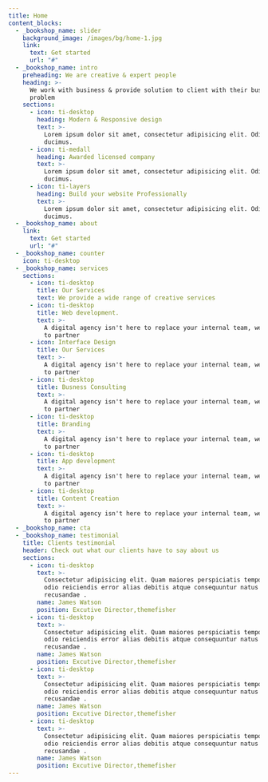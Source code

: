 ```yaml
---
title: Home
content_blocks:
  - _bookshop_name: slider
    background_image: /images/bg/home-1.jpg
    link:
      text: Get started
      url: "#"
  - _bookshop_name: intro
    preheading: We are creative & expert people
    heading: >-
      We work with business & provide solution to client with their business
      problem
    sections:
      - icon: ti-desktop
        heading: Modern & Responsive design
        text: >-
          Lorem ipsum dolor sit amet, consectetur adipisicing elit. Odit,
          ducimus.
      - icon: ti-medall
        heading: Awarded licensed company
        text: >-
          Lorem ipsum dolor sit amet, consectetur adipisicing elit. Odit,
          ducimus.
      - icon: ti-layers
        heading: Build your website Professionally
        text: >-
          Lorem ipsum dolor sit amet, consectetur adipisicing elit. Odit,
          ducimus.
  - _bookshop_name: about
    link:
      text: Get started
      url: "#"
  - _bookshop_name: counter
    icon: ti-desktop
  - _bookshop_name: services
    sections:
      - icon: ti-desktop
        title: Our Services
        text: We provide a wide range of creative services
      - icon: ti-desktop
        title: Web development.
        text: >-
          A digital agency isn't here to replace your internal team, we're here
          to partner
      - icon: Interface Design
        title: Our Services
        text: >-
          A digital agency isn't here to replace your internal team, we're here
          to partner
      - icon: ti-desktop
        title: Busness Consulting
        text: >-
          A digital agency isn't here to replace your internal team, we're here
          to partner
      - icon: ti-desktop
        title: Branding
        text: >-
          A digital agency isn't here to replace your internal team, we're here
          to partner
      - icon: ti-desktop
        title: App development
        text: >-
          A digital agency isn't here to replace your internal team, we're here
          to partner
      - icon: ti-desktop
        title: Content Creation
        text: >-
          A digital agency isn't here to replace your internal team, we're here
          to partner
  - _bookshop_name: cta
  - _bookshop_name: testimonial
    title: Clients testimonial
    header: Check out what our clients have to say about us
    sections:
      - icon: ti-desktop
        text: >-
          Consectetur adipisicing elit. Quam maiores perspiciatis temporibus
          odio reiciendis error alias debitis atque consequuntur natus iusto
          recusandae .
        name: James Watson
        position: Excutive Director,themefisher
      - icon: ti-desktop
        text: >-
          Consectetur adipisicing elit. Quam maiores perspiciatis temporibus
          odio reiciendis error alias debitis atque consequuntur natus iusto
          recusandae .
        name: James Watson
        position: Excutive Director,themefisher
      - icon: ti-desktop
        text: >-
          Consectetur adipisicing elit. Quam maiores perspiciatis temporibus
          odio reiciendis error alias debitis atque consequuntur natus iusto
          recusandae .
        name: James Watson
        position: Excutive Director,themefisher
      - icon: ti-desktop
        text: >-
          Consectetur adipisicing elit. Quam maiores perspiciatis temporibus
          odio reiciendis error alias debitis atque consequuntur natus iusto
          recusandae .
        name: James Watson
        position: Excutive Director,themefisher
---
```

